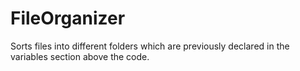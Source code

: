 # FileOrganizer
Sorts files into different folders which are previously declared in the variables section above the code.
